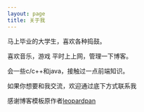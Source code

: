 ```yaml
---
layout: page
title: 关于我
---
```


马上毕业的大学生，喜欢各种捣鼓。
<p>
喜欢音乐，游戏  平时上上网，管理一下博客。
<p>
会一些c/c++和java，接触过一点前端知识。

<p>
<p>
<p>
如果你想要和我交流，欢迎通过底下方式联系我
<p>
<p>



感谢博客模板原作者<a target="_blank" href='https://github.com/leopardpan/leopardpan.github.io/'>leopardpan</a>
